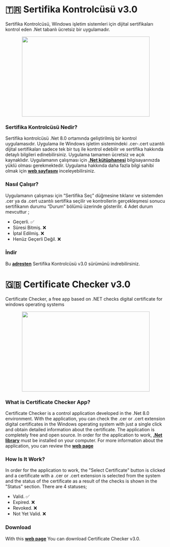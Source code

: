 # 🇹🇷 Sertifika Kontrolcüsü v3.0
Sertifika Kontrolcüsü, Windows işletim sistemleri için dijital sertifikaları kontrol eden .Net tabanlı ücretsiz bir uygulamadır.

<p align="center">
  <img width="400" height="250" src="https://www.yazilimturkiye.com/wp-content/uploads/2021/08/SertifikaKontrolcusu.jpg">
</p>

### Sertifika Kontrolcüsü Nedir?
Sertifika kontrolcüsü .Net 8.0 ortamında geliştirilmiş bir kontrol uygulamasıdır.
Uygulama ile Windows işletim sistemindeki .cer-.cert uzantılı dijital sertifikaları sadece tek bir tuş ile kontrol edebilir ve sertifika hakkında detaylı bilgileri edinebilirsiniz. Uygulama tamamen ücretsiz ve açık kaynaklıdır. Uygulamanın çalışması için <b>[.Net kütüphanesi](https://dotnet.microsoft.com/)</b> bilgisayarınızda yüklü olması gerekmektedir. Uygulama hakkında daha fazla bilgi sahibi olmak için <b>[web sayfasını](https://www.yazilimturkiye.com/dijital-sertifika-kontrol-uygulamasi/)</b> inceleyebilirsiniz.

### Nasıl Çalışır?
Uygulamanın çalışması için “Sertifika Seç” düğmesine tıklanır ve sistemden .cer ya da .cert uzantılı sertifika seçilir ve kontrollerin gerçekleşmesi sonucu sertifikanın durumu “Durum” bölümü üzerinde gösterilir. 4 Adet durum mevcuttur ;

- Geçerli. ✅
- Süresi Bitmiş. ❌
- İptal Edilmiş. ❌
- Henüz Geçerli Değil. ❌

### İndir
Bu <b>[adresten](https://mega.nz/file/Dwtg3aTb#9oeQFh_YOQadO3SDxDCJA-n8BDZVUoCYg5sS-n4NetE)</b> Sertifika Kontrolcüsü v3.0 sürümünü indrebilirsiniz.



# 🇬🇧 Certificate Checker v3.0
Certificate Checker, a free app based on .NET checks digital certificate for windows operating systems


<p align="center">
  <img width="400" height="250" src="https://www.yazilimturkiye.com/wp-content/uploads/2021/08/SertifikaKontrolcusu.jpg">
</p>

### What is Certificate Checker App?
Certificate Checker is a control application developed in the .Net 8.0 environment. With the application, you can check the .cer or .cert extension digital certificates in the Windows operating system with just a single click and obtain detailed information about the certificate. The application is completely free and open source. In order for the application to work, <b>[.Net library](https://dotnet.microsoft.com/)</b> must be installed on your computer. For more information about the application, you can review the <b>[web page](https://www.yazilimturkiye.com/dijital-sertifika-kontrol-uygulamasi/)</b>

### How Is It Work?
In order for the application to work, the "Select Certificate" button is clicked and a certificate with a .cer or .cert extension is selected from the system and the status of the certificate as a result of the checks is shown in the "Status" section. There are 4 statuses;

- Valid. ✅
- Expired. ❌
- Revoked. ❌
- Not Yet Valid. ❌

### Download
With this <b>[web page](https://mega.nz/file/Dwtg3aTb#9oeQFh_YOQadO3SDxDCJA-n8BDZVUoCYg5sS-n4NetE)</b> You can download Certificate Checker v3.0.
